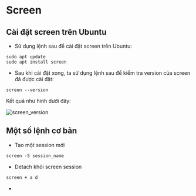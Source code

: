 # Screen
## Cài đặt screen trên Ubuntu 
* Sử dụng lệnh sau để cài đặt screen trên Ubuntu:

```
sudo apt update
sudo apt install screen
```

* Sau khi cài đặt xong, ta sử dụng lệnh sau để kiểm tra version của screen đã được cài đặt:

```
screen --version 
```
Kết quả như hình dưới đây:

![screen_version](https://user-images.githubusercontent.com/63502091/163511423-cfe7b533-bf83-4e0b-8aef-f12523f04796.png)
## Một số lệnh cơ bản 
* Tạo một session mới 

``` 
screen -S session_name
```

* Detach khỏi screen session 

```
screen + a d 
```
*

